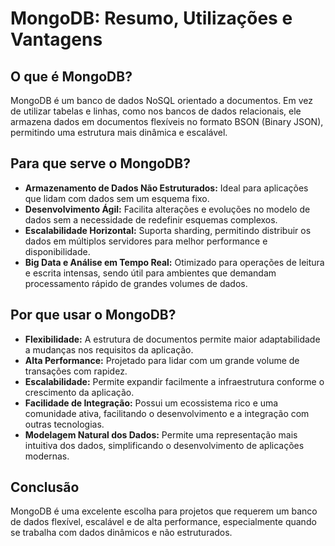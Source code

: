 # MongoDB: Resumo, Utilizações e Vantagens

## O que é MongoDB?
MongoDB é um banco de dados NoSQL orientado a documentos. Em vez de utilizar tabelas e linhas, como nos bancos de dados relacionais, ele armazena dados em documentos flexíveis no formato BSON (Binary JSON), permitindo uma estrutura mais dinâmica e escalável.

## Para que serve o MongoDB?
- **Armazenamento de Dados Não Estruturados:** Ideal para aplicações que lidam com dados sem um esquema fixo.
- **Desenvolvimento Ágil:** Facilita alterações e evoluções no modelo de dados sem a necessidade de redefinir esquemas complexos.
- **Escalabilidade Horizontal:** Suporta sharding, permitindo distribuir os dados em múltiplos servidores para melhor performance e disponibilidade.
- **Big Data e Análise em Tempo Real:** Otimizado para operações de leitura e escrita intensas, sendo útil para ambientes que demandam processamento rápido de grandes volumes de dados.

## Por que usar o MongoDB?
- **Flexibilidade:** A estrutura de documentos permite maior adaptabilidade a mudanças nos requisitos da aplicação.
- **Alta Performance:** Projetado para lidar com um grande volume de transações com rapidez.
- **Escalabilidade:** Permite expandir facilmente a infraestrutura conforme o crescimento da aplicação.
- **Facilidade de Integração:** Possui um ecossistema rico e uma comunidade ativa, facilitando o desenvolvimento e a integração com outras tecnologias.
- **Modelagem Natural dos Dados:** Permite uma representação mais intuitiva dos dados, simplificando o desenvolvimento de aplicações modernas.

## Conclusão
MongoDB é uma excelente escolha para projetos que requerem um banco de dados flexível, escalável e de alta performance, especialmente quando se trabalha com dados dinâmicos e não estruturados.
